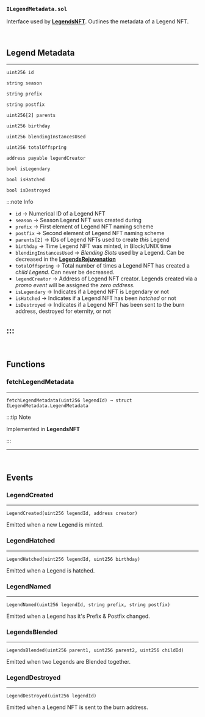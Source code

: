 ### `ILegendMetadata.sol`



Interface used by [**LegendsNFT**](./LegendsNFT). Outlines the metadata of a Legend NFT.



<br/>

## Legend Metadata
---


```sol title="LegendMetadata"
uint256 id

string season

string prefix

string postfix

uint256[2] parents

uint256 birthday

uint256 blendingInstancesUsed

uint256 totalOffspring

address payable legendCreator

bool isLegendary

bool isHatched

bool isDestroyed
```
:::note Info

 * `id` &rarr; Numerical ID of a Legend NFT
 * `season` &rarr; Season Legend NFT was created during
 * `prefix` &rarr; First element of Legend NFT naming scheme
 * `postfix` &rarr; Second element of Legend NFT naming scheme
 * `parents[2]` &rarr;   IDs of Legend NFTs used to create *this* Legend
 * `birthday` &rarr; Time Legend NFT was minted, in Block/UNIX time
 * `blendingInstancesUsed` &rarr; *Blending Slots* used by a Legend. Can be decreased in the [**LegendsRejuvenation**](docs/contracts/rejuvenation/LegendRejuvenation#restoreblendingslot)
 * `totalOffspring` &rarr; Total number of times a Legend NFT has created a *child Legend*. Can never be decreased.
 * `legendCreator` &rarr; Address of Legend NFT creator. Legends created via a *promo event* will be assigned the *zero address*.
 * `isLegendary` &rarr; Indicates if a Legend NFT is Legendary or not
 * `isHatched` &rarr; Indicates if a Legend NFT has been *hatched* or not
 * `isDestroyed` &rarr; Indicates if a Legend NFT has been sent to the burn address, destroyed for eternity, or not
 
:::
---

<br/>

## Functions

### fetchLegendMetadata
---

``` sol title="fetchLegendMetadata | external"
fetchLegendMetadata(uint256 legendId) → struct ILegendMetadata.LegendMetadata
```

:::tip Note

Implemented in **LegendsNFT**

:::

---
<br/>

## Events 

### LegendCreated
---

``` sol title="LegendCreated"
LegendCreated(uint256 legendId, address creator)
```

Emitted when a new Legend is minted.


### LegendHatched
---

``` sol title="LegendHatched"
LegendHatched(uint256 legendId, uint256 birthday)
```
Emitted when a Legend is hatched.

### LegendNamed
---

``` sol title="LegendNamed"
LegendNamed(uint256 legendId, string prefix, string postfix)
```

Emitted when a Legend has it's Prefix & Postfix changed.


### LegendsBlended
---

``` sol title="LegendsBlended"
LegendsBlended(uint256 parent1, uint256 parent2, uint256 childId)
```

Emitted when two Legends are Blended together.


### LegendDestroyed
---

``` sol title="LegendDestroyed"
LegendDestroyed(uint256 legendId)
```

Emitted when a Legend NFT is sent to the burn address.




